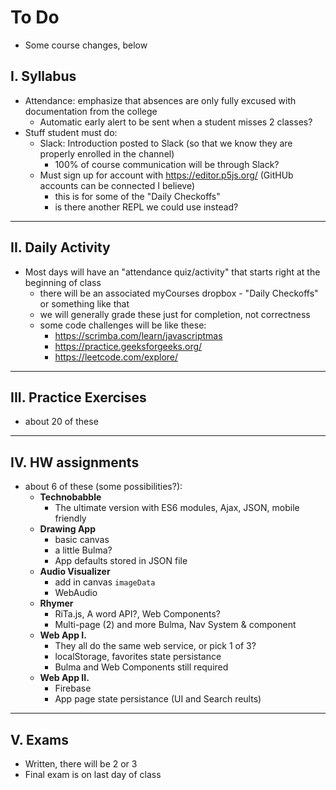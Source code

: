 # To Do

- Some course changes, below

## I. Syllabus

- Attendance: emphasize that absences are only fully excused with documentation from the college
  - Automatic early alert to be sent when a student misses 2 classes?
- Stuff student must do:
  - Slack: Introduction posted to Slack (so that we know they are properly enrolled in the channel)
    - 100% of course communication will be through Slack?
  - Must sign up for account with https://editor.p5js.org/ (GitHUb accounts can be connected I believe)
    - this is for some of the "Daily Checkoffs"
    - is there another REPL we could use instead?

<hr>


## II. Daily Activity

- Most days will have an "attendance quiz/activity" that starts right at the beginning of class
  - there will be an associated myCourses dropbox - "Daily Checkoffs" or something like that
  - we will generally grade these just for completion, not correctness
  - some code challenges will be like these: 
    - https://scrimba.com/learn/javascriptmas
    - https://practice.geeksforgeeks.org/
    - https://leetcode.com/explore/
 
<hr>

## III. Practice Exercises
- about 20 of these
 
<hr>

## IV. HW assignments
- about 6 of these (some possibilities?):
  - **Technobabble**
    - The ultimate version with ES6 modules, Ajax, JSON, mobile friendly
  - **Drawing App**
    - basic canvas
    - a little Bulma?
    - App defaults stored in JSON file
  - **Audio Visualizer**
    - add in canvas `imageData`
    - WebAudio
  - **Rhymer**
    - RiTa.js, A word API?, Web Components?
    - Multi-page (2) and more Bulma, Nav System & component
  - **Web App I.**
    - They all do the same web service, or pick 1 of 3?
    - localStorage, favorites state persistance
    - Bulma and Web Components still required
  - **Web App II.**
    - Firebase
    - App page state persistance (UI and Search reults)

<hr>

## V. Exams
- Written, there will be 2 or 3
- Final exam is on last day of class

